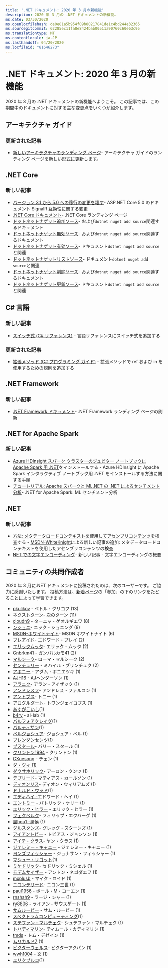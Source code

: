 ```yaml
---
title: '.NET ドキュメント: 2020 年 3 月の新機能'
description: 2020 年 3 月の .NET ドキュメントの新機能。
ms.date: 03/30/2020
ms.openlocfilehash: de0e81a5b954f09b80217841de1c4bd244e32365
ms.sourcegitcommit: 62285ec11fa8e8424bab00511a90760c60e63c95
ms.translationtype: MT
ms.contentlocale: ja-JP
ms.lasthandoff: 04/20/2020
ms.locfileid: "81646273"
---
```

# <a name="net-docs-whats-new-for-march-2020"></a>.NET ドキュメント: 2020 年 3 月の新機能

2020 年 3 月の .NET ドキュメントの新機能へようこそ。 この記事では、この期間中のドキュメントに対する主な変更点をいくつか紹介します。

## <a name="architecture-guides"></a>アーキテクチャ ガイド

### <a name="updated-articles"></a>更新された記事

- [新しいアーキテクチャのランディング ページ](../architecture/index.yml)- アーキテクチャ ガイドのランディング ページを新しい形式に更新します。

## <a name="net-core"></a>.NET Core

### <a name="new-articles"></a>新しい記事

- [バージョン 3.1 から 5.0 への移行の変更を壊す](../core/compatibility/3.1-5.0.md)- ASP.NET Core 5.0 のドキュメント SignalR 互換性に関する変更
- [.NET Core ドキュメント](../core/index.yml)- .NET Core ランディング ページ
- [ドットネットナゲット追加ソース](../core/tools/dotnet-nuget-add-source.md)- および`dotnet nuget add source`関連するドキュメント
- [ドットネットナゲット無効ソース](../core/tools/dotnet-nuget-disable-source.md)- および`dotnet nuget add source`関連するドキュメント
- [ドットネットナゲット有効ソース](../core/tools/dotnet-nuget-enable-source.md)- ドキュメント`dotnet nuget add source`と関連
- [ドットネットナゲットリストソース](../core/tools/dotnet-nuget-list-source.md)- ドキュメント`dotnet nuget add source`と関連
- [ドットネットナゲット削除ソース](../core/tools/dotnet-nuget-remove-source.md)- および`dotnet nuget add source`関連するドキュメント
- [ドットネットナゲット更新ソース](../core/tools/dotnet-nuget-update-source.md)- ドキュメント`dotnet nuget add source`と関連

## <a name="c-language"></a>C# 言語

### <a name="new-articles"></a>新しい記事

- [スイッチ式 (C# リファレンス)](../csharp/language-reference/operators/switch-expression.md) - 言語リファレンスにスイッチ式を追加する

### <a name="updated-articles"></a>更新された記事

- [拡張メソッド (C# プログラミング ガイド)](../csharp/programming-guide/classes-and-structs/extension-methods.md) - 拡張メソッドで ref および in を使用するための規則を追加する

## <a name="net-framework"></a>.NET Framework

### <a name="new-articles"></a>新しい記事

- [.NET Framework ドキュメント](../framework/index.yml)- .NET Framework ランディング ページの刷新

## <a name="net-for-apache-spark"></a>.NET for Apache Spark

### <a name="new-articles"></a>新しい記事

- [Azure HDInsight スパーク クラスターのジュピター ノートブックに Apache Spark 用 .NET](../spark/how-to-guides/hdinsight-notebook-installation.md)をインストールする - Azure HDInsight に Apache Spark インタラクティブ ノートブック用 .NET をインストールする方法に関する手順
- [チュートリアル: Apache スパークと ML.NET の .NET によるセンチメント分析](../spark/tutorials/ml-sentiment-analysis.md)- .NET for Apache Spark: ML センチメント分析

## <a name="net"></a>.NET

### <a name="new-articles"></a>新しい記事

- [方法: メタデータロードコンテキストを使用してアセンブリコンテンツを検査](../standard/assembly/inspect-contents-using-metadataloadcontext.md)する - [MSDN-WhiteKnight](https://github.com/MSDN-WhiteKnight)による新しい記事の追加: メタデータロードコンテキストを使用したアセンブリコンテンツの検査
- [NET での文字エンコーディング](../standard/base-types/character-encoding-introduction.md)- 新しい記事 - 文字エンコーディングの概要

## <a name="community-contributors"></a>コミュニティの共同作成者

2020 年 3 月に.NET ドキュメントに投稿されたのは、次のユーザーです。 ご協力に感謝いたします。 投稿方法は、[新着ページ](index.yml)の「参加」の下のリンクをたどることによって学習できます。

- [pkulikov](https://github.com/pkulikov) - ペトル・クリコフ (13)
- [ネクストターン](https://github.com/NextTurn)- 次のターン (11)
- [cloudn9](https://github.com/cloudn9) - ターニャ・ゲオルギエワ (8)
- [ンショニ](https://github.com/nschonni)- ニック・ショニング (8)
- [MSDN-ホワイトナイト](https://github.com/MSDN-WhiteKnight)- MSDN.ホワイトナイト (6)
- [ブレアイド](https://github.com/breyed)- エドワード・ブレイ (2)
- [エリックムッタ](https://github.com/ericmutta)- エリック・ムッタ (2)
- [Gnbrkm41](https://github.com/Gnbrkm41) - ガンバルカモ41 (2)
- [マルシーク](https://github.com/Marusyk)- ローマ・マルシーク (2)
- [センチュリー](https://github.com/Thecentury) - ミハイル・ブリンチュク (2)
- [アボニー](https://github.com/abonie) - アダム・ボニエツキ (1)
- [AJH16](https://github.com/AJH16) - AJヘンダーソン (1)
- [アラニク](https://github.com/alanisaac)- アラン・アイザック (1)
- [アンドレスフ](https://github.com/andresff)- アンドレス・ファルコン (1)
- [アントブス](https://github.com/antmdvs)- トニー (1)
- [アログルダート](https://github.com/AroglDarthu)- トワンジェイコブス (1)
- [あすがこいし](https://github.com/Asugakoisi)(1)
- [b4ry](https://github.com/b4ry) - aI-Iab (1)
- [バルフォアクレイグ](https://github.com/balfourcraig)(1)
- [バルティザン](https://github.com/Bartizan)(1)
- [ベルジョシュア](https://github.com/belljoshua)- ジョシュア・ベル (1)
- [ブレンダンセンツ](https://github.com/brendansensus)(1)
- [ブスタール](https://github.com/bsstahl)- バリー・スタール (1)
- [クリントン1994](https://github.com/clinton1994) - クリントン (1)
- [CXuesong](https://github.com/CXuesong) - チェン (1)
- [ダ・ヴィ (1)](https://github.com/Da-vy)
- [ダクサホリック](https://github.com/DAXaholic)- アーロン・クンツ (1)
- [デブリード](https://github.com/devlead)- マティアス・カールソン (1)
- [ディオンリス](https://github.com/dionrhys)- ディオン・ウィリアムズ (1)
- [ドナルド・ウッド](https://github.com/DonaldRWood)(1)
- [エディハイ -](https://github.com/EddyHaigh)エドワード・ヘイ (1)
- [エントミー](https://github.com/Entomy) - パトリック・ケリー (1)
- [エリック・ヒラー](https://github.com/erichiller) - エリック・ヒラー (1)
- [フェクベルク](https://github.com/fekberg)- フィリップ・エクバーグ (1)
- [風hou1 -](https://github.com/fenghou1st)風侯 (1)
- [グルスタンズ](https://github.com/grstearns)- グレッグ・スターンズ (1)
- [アイアントビー](https://github.com/irontoby) - トビアス・ジョンソン (1)
- [アイテ・クラス](https://github.com/ite-klass)- ヤン・クラス (1)
- [ジェレミー・キャニー](https://github.com/JeremyCaney) - ジェレミー・キャニー (1)
- [ヨンズフィッシャー](https://github.com/jonzfisher) - ジョナサン・フィッシャー (1)
- [マシュー・リゴット](https://github.com/MatthewRiggott)(1)
- [ミケドリック](https://github.com/michelcedric)- セドリック・ミシェル (1)
- [モデムサイザー](https://github.com/modemaizer) - アントン・ネゴダエフ (1)
- [mxplusb](https://github.com/mxplusb) - マイク・ロイド (1)
- [ニコンテサード](https://github.com/nikonthethird)- ニコン三世 (1)
- [paul1956](https://github.com/paul1956) - ポール・M・コーエン (1)
- [rnshah9](https://github.com/rnshah9) - ラージ・シャー (1)
- [ry8806](https://github.com/ry8806) - ライアン・サウスゲート (1)
- [サムルービー](https://github.com/samrueby) - サム・ルービー (1)
- [スペクトラムコンピューティング](https://github.com/spectrumcomputing)(1)
- [ステファン・マルチェク](https://github.com/stefan-malcek)- シュテファン・マルチェク (1)
- [トハディマリン](https://github.com/tkhadimullin)- ティムール・カディマリン (1)
- [tmds](https://github.com/tmds) - トム・デゼイン (1)
- [ムリカルド7](https://github.com/tmricardo7) (1)
- [ビクターウェルス](https://github.com/victorwealth)- ビクターアクパン (1)
- [wwh1004](https://github.com/wwh1004) - 文 (1)
- [ユリクブルコ](https://github.com/yurikburko)(1)
